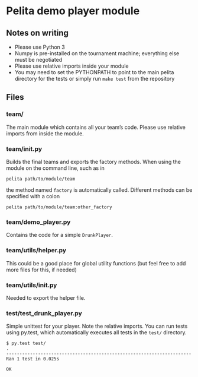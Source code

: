 # Pelita demo player module

## Notes on writing

* Please use Python 3
* Numpy is pre-installed on the tournament machine; everything else must be negotiated
* Please use relative imports inside your module
* You may need to set the PYTHONPATH to point to the main pelita directory for the tests or simply run `make test` from the repository

## Files

### team/

The main module which contains all your team’s code. Please use relative imports from inside the module.

### team/__init__.py

Builds the final teams and exports the factory methods. When using the module on the command line, such as in

    pelita path/to/module/team

the method named `factory` is automatically called. Different methods can be specified with a colon

    pelita path/to/module/team:other_factory

### team/demo_player.py

Contains the code for a simple `DrunkPlayer`.

### team/utils/helper.py

This could be a good place for global utility functions (but feel free to add more files for this, if needed)

### team/utils/__init__.py

Needed to export the helper file.

### test/test_drunk_player.py

Simple unittest for your player. Note the relative imports. You can run tests using py.test, which automatically executes all tests in the `test/` directory.

    $ py.test test/
    .
    ----------------------------------------------------------------------
    Ran 1 test in 0.025s
    
    OK


